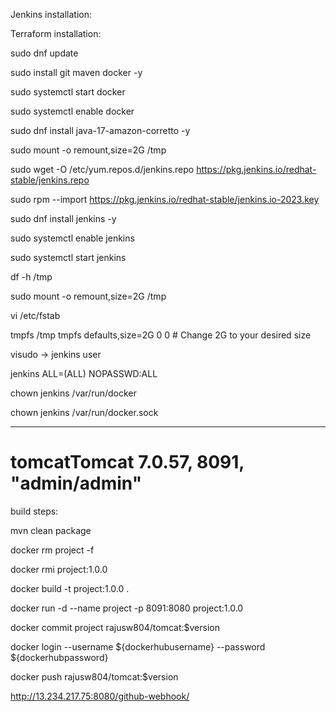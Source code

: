 Jenkins installation:

Terraform installation:

sudo dnf update

sudo install git maven docker -y
   
sudo  systemctl start docker
     
sudo systemctl enable docker

sudo dnf install java-17-amazon-corretto -y

sudo mount -o remount,size=2G /tmp

sudo wget -O /etc/yum.repos.d/jenkins.repo https://pkg.jenkins.io/redhat-stable/jenkins.repo

sudo rpm --import https://pkg.jenkins.io/redhat-stable/jenkins.io-2023.key

sudo dnf install jenkins -y

sudo systemctl enable jenkins

sudo systemctl start jenkins

df -h /tmp

sudo mount -o remount,size=2G /tmp

vi /etc/fstab

tmpfs /tmp tmpfs defaults,size=2G 0 0 # Change 2G to your desired size

visudo  -> jenkins user 

jenkins  ALL=(ALL)   NOPASSWD:ALL

chown jenkins /var/run/docker

chown jenkins /var/run/docker.sock

-------------------------------------

# tomcatTomcat 7.0.57, 8091, "admin/admin" 


build steps:

mvn clean package

docker rm project -f

docker rmi project:1.0.0

docker build -t project:1.0.0 .

docker run -d --name project -p 8091:8080 project:1.0.0

docker commit project rajusw804/tomcat:$version

docker login --username ${dockerhubusername} --password ${dockerhubpassword}

docker push rajusw804/tomcat:$version

http://13.234.217.75:8080/github-webhook/
